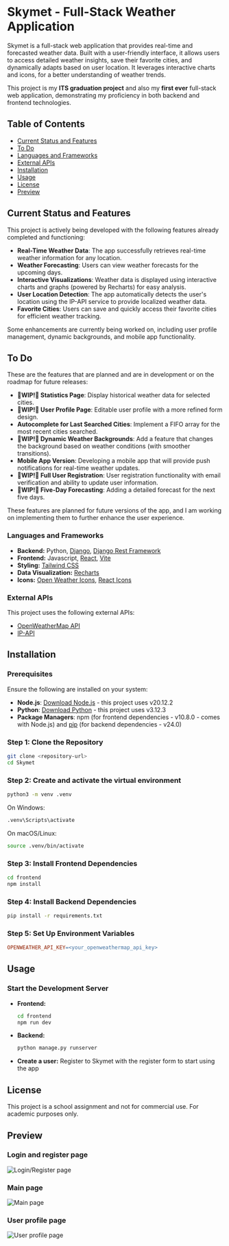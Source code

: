 # Skymet - Full-Stack Weather Application

Skymet is a full-stack web application that provides real-time and forecasted weather data.
Built with a user-friendly interface, it allows users to access detailed weather insights,
save their favorite cities, and dynamically adapts based on user location.
It leverages interactive charts and icons, for a better understanding of weather trends.

This project is my **ITS graduation project** and also my **first ever** full-stack web application, demonstrating my proficiency in both backend and frontend technologies.

## Table of Contents

- [Current Status and Features](#current-status-and-features)
- [To Do](#to-do)
- [Languages and Frameworks](#languages-and-frameworks)
- [External APIs](#external-apis)
- [Installation](#installation)
- [Usage](#usage)
- [License](#license)
- [Preview](#preview)

## Current Status and Features

This project is actively being developed with the following features already completed and functioning:

- **Real-Time Weather Data**: The app successfully retrieves real-time weather information for any location.
- **Weather Forecasting**: Users can view weather forecasts for the upcoming days.
- **Interactive Visualizations**: Weather data is displayed using interactive charts and graphs (powered by Recharts) for easy analysis.
- **User Location Detection**: The app automatically detects the user's location using the IP-API service to provide localized weather data.
- **Favorite Cities**: Users can save and quickly access their favorite cities for efficient weather tracking.

Some enhancements are currently being worked on, including user profile management, dynamic backgrounds, and mobile app functionality.

## To Do

These are the features that are planned and are in development or on the roadmap for future releases:

- **🚧WIP!🚧 Statistics Page**: Display historical weather data for selected cities.
- **🚧WIP!🚧 User Profile Page**: Editable user profile with a more refined form design.
- **Autocomplete for Last Searched Cities**: Implement a FIFO array for the most recent cities searched.
- **🚧WIP!🚧 Dynamic Weather Backgrounds**: Add a feature that changes the background based on weather conditions (with smoother transitions).
- **Mobile App Version**: Developing a mobile app that will provide push notifications for real-time weather updates.
- **🚧WIP!🚧 Full User Registration**: User registration functionality with email verification and ability to update user information.
- **🚧WIP!🚧 Five-Day Forecasting**: Adding a detailed forecast for the next five days.

These features are planned for future versions of the app, and I am working on implementing them to further enhance the user experience.

### Languages and Frameworks

- **Backend:**
  Python, [Django](https://www.djangoproject.com/start/), [Django Rest Framework](https://www.django-rest-framework.org)
- **Frontend:** Javascript, [React](https://react.dev), [Vite](https://vite.dev)
- **Styling:** [Tailwind CSS](https://tailwindcss.com/docs/installation)
- **Data Visualization:** [Recharts](https://recharts.org/en-US/guide/getting-started)
- **Icons:** [Open Weather Icons](https://github.com/isneezy/open-weather-icons), [React Icons](https://react-icons.github.io/react-icons/)

### External APIs

This project uses the following external APIs:

- [OpenWeatherMap API](https://openweathermap.org/api)
- [IP-API](https://ip-api.com)

## Installation

### Prerequisites

Ensure the following are installed on your system:

- **Node.js**: [Download Node.js](https://nodejs.org) - this project uses v20.12.2
- **Python**: [Download Python](https://www.python.org) - this project uses v3.12.3
- **Package Managers**: npm (for frontend dependencies - v10.8.0 - comes with Node.js)
  and [pip](https://pip.pypa.io/en/stable/installation/) (for backend dependencies - v24.0)

### Step 1: Clone the Repository

```bash
git clone <repository-url>
cd Skymet
```

### Step 2: Create and activate the virtual environment

```bash
python3 -m venv .venv
```

On Windows:

```bash
.venv\Scripts\activate
```

On macOS/Linux:

```bash
source .venv/bin/activate
```

### Step 3: Install Frontend Dependencies

```bash
cd frontend
npm install
```

### Step 4: Install Backend Dependencies

```bash
pip install -r requirements.txt
```

### Step 5: Set Up Environment Variables

```makefile
OPENWEATHER_API_KEY=<your_openweathermap_api_key>
```

## Usage

### Start the Development Server

- **Frontend:**

  ```bash
  cd frontend
  npm run dev
  ```

- **Backend:**

  ```bash
  python manage.py runserver
  ```

- **Create a user:**
  Register to Skymet with the register form to start using the app

## License

This project is a school assignment and not for commercial use. For academic purposes only.

## Preview

### Login and register page

![Login/Register page](frontend/images/screenshots/login_register.png)

### Main page

![Main page](frontend/images/screenshots/main_page.png)

### User profile page

![User profile page](frontend/images/screenshots/user_details.png)
